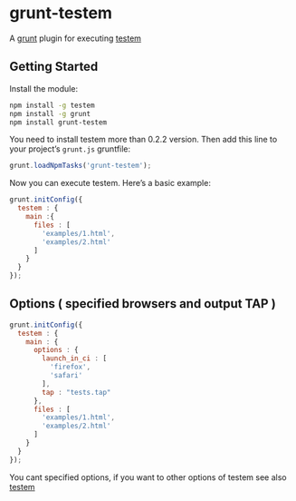 # grunt-testem

A [grunt](https://github.com/cowboy/grunt) plugin for executing [testem](https://github.com/airportyh/testem)

## Getting Started

Install the module:

```bash
npm install -g testem
npm install -g grunt
npm install grunt-testem
```

You need to install testem more than 0.2.2 version.
Then add this line to your project’s `grunt.js` gruntfile:

```js
grunt.loadNpmTasks('grunt-testem');
```

Now you can execute testem. Here’s a basic example:

```javascript
grunt.initConfig({
  testem : {
    main :{
      files : [
        'examples/1.html',
        'examples/2.html'
      ]
    }
  }
});
```

## Options ( specified browsers and output TAP )
```javascript
grunt.initConfig({
  testem : {
    main : {
      options : {
        launch_in_ci : [
          'firefox',
          'safari'
        ],
        tap : "tests.tap"
      },
      files : [
        'examples/1.html',
        'examples/2.html'
      ]
    }
  }
});
```

You cant specified options, if you want to other options of testem
see also [testem](https://github.com/airportyh/testem)